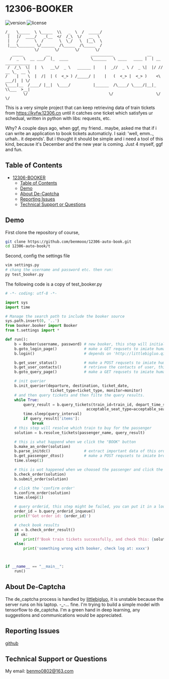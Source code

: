 # 12306-BOOKER

![version](https://img.shields.io/badge/version-1.0.0-blue.svg) ![license](https://img.shields.io/badge/license-MIT-blue.svg)

```____________  ________ _______    ________                                       
/_   \_____  \ \_____  \\   _  \  /  _____/                                       
 |   |/  ____/   _(__  </  /_\  \/   __  \                                        
 |   /       \  /       \  \_/   \  |__\  \                                       
 |___\_______ \/______  /\_____  /\_____  /                                       
             \/       \/       \/       \/                                        
   _____          __                  __________               __                 
  /  _  \  __ ___/  |_  ____          \______   \ ____   ____ |  | __ ___________ 
 /  /_\  \|  |  \   __\/  _ \   ______ |    |  _//  _ \ /  _ \|  |/ // __ \_  __ \
/    |    \  |  /|  | (  <_> ) /_____/ |    |   (  <_> |  <_> )    <\  ___/|  | \/
\____|__  /____/ |__|  \____/          |______  /\____/ \____/|__|_ \\___  >__|   
        \/                                    \/                   \/    \/       
```
 

This is a very simple project that can keep retrieving data of train tickets from https://kyfw.12306.cn until it catches one ticket which satisfyes ur schedual, written in python with libs: requests, etc.

Why?
A couple days ago, when ggf, my friend.. maybe, asked me that if i can write an application to book tickets automaticly. I said: 'well, emm.., urhah.. it depends'. But i thought it should be simple and i need a tool of this kind, because it's December and the new year is coming. Just 4 myself, ggf and fun.

## Table of Contents
- [12306-BOOKER](#12306-booker)
    - [Table of Contents](#table-of-contents)
    - [Demo](#demo)
    - [About De-Captcha](#about-de-captcha)
    - [Reporting Issues](#reporting-issues)
    - [Technical Support or Questions](#technical-support-or-questions)


## Demo
First clone the repository of course,
```sh
git clone https://github.com/benmooo/12306-auto-book.git
cd 12306-auto-book/t
```
Second, config the settings file
```sh
vim settings.py
# chang the username and password etc. then run:
py test_booker.py
```
The following code is a copy of test_booker.py
```py
# -*- coding: utf-8 -*-

import sys
import time

# Manage the search path to include the booker source
sys.path.insert(0, '..')
from booker.booker import Booker
from t.settings import *

def run():
    b = Booker(username, password) # new booker, this step will initialize a sesssion to interact with 'https://kyfw.12306.cn'
    b.goto_login_page()            # make a GET requsets to imiate human behavior            
    b.login()                      # depends on 'http://littlebigluo.qicp.net:47720/' which is a de_captcha system modeled by Keras, and i will improvve this issue later.

    b.get_user_status()            # make a POST requsets to imiate human behavior            
    b.get_user_contacts()          # retrieve the contacts of user, this data will be used for post passenger date to 12306 server
    b.goto_query_page()            # make a GET requsets to imiate human behavior            

    # init querier 
    b.init_querier(departure, destination, ticket_date,
                    ticket_type=ticket_type, monitor=monitor)
    # and then query tickets and then filte the query results.
    while True:
        query_result = b.query_tickets(train_id=train_id, depart_time_span=depart_time_span,
                                    acceptable_seat_type=acceptable_seat_type)
        time.sleep(query_interval)
        if query_result['items']:
            break
    # this step will resolve which train to buy for the passenger
    solution = b.resolve_tickets(passenger_name, query_result)

    # this is what happend when we click the "BOOK" button 
    b.make_an_order(solution)
    b.parse_initdc()               # extract important data of this order details from html, and it was done by js originally. 
    b.get_passenger_dtos()         # make a POST requsets to imiate browser behavior
    time.sleep(1)

    # this is wot happened when we choosed the passenger and click the 'submit' button
    b.check_order(solution)
    b.submit_order(solution)

    # click the 'confirm order'
    b.confirm_order(solution)
    time.sleep(1)

    # query orderid, this step might be failed, you can put it in a loop function
    order_id = b.query_orderid_inqueue()
    print(f'Got order id: {order_id}')

    # check book results
    ok = b.check_order_result()
    if ok:
        print(f'Book train tickets successfully, and check this: {solution}')
    else:
        print('something wrong with booker, check log at: xxxx')



if __name__ == "__main__":
    run()
```


## About De-Captcha
The de_captcha process is handled by [littlebigluo](http://littlebigluo.qicp.net:47720/), it is unstable because the server runs on his laptop. -_-... fine. I'm trying to build a simple model with tensorflow to de_captcha. I'm a green hand in deep learning, any suggestions and communications would be appreciated.


## Reporting Issues
[github](https://github.com/benmooo/12306-auto-book.git)


## Technical Support or Questions
My email: benmo0802@163.com
